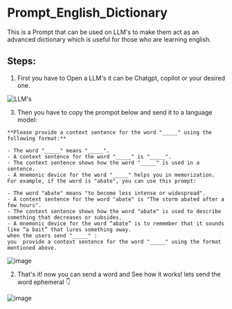 # Prompt_English_Dictionary
This is a Prompt that can be used on LLM's to make them act as an advanced dictionary which is useful for those who are learning english.
## Steps:
1. First you have to Open a LLM's it can be Chatgpt, copilot or your desired one.

![LLM's](https://github.com/user-attachments/assets/3e6fd040-544c-4ccd-b74f-1e7b6c0ab08c)



3. Then you have to copy the prompot below and send it to a language model:

```
**Please provide a context sentence for the word "_____" using the following format:**

- The word "_____" means "_____".
- A context sentence for the word "_____" is "_____".
- The context sentence shows how the word "_____" is used in a sentence.
- A mnemonic device for the word "_____" helps you in memorization.
For example, if the word is "abate", you can use this prompt:

- The word "abate" means "to become less intense or widespread".
- A context sentence for the word "abate" is "The storm abated after a few hours".
- The context sentence shows how the word "abate" is used to describe something that decreases or subsides.
- A mnemonic device for the word “abate” is to remember that it sounds like “a bait” that lures something away.
when the users send "_____" :
you  provide a context sentence for the word "_____" using the format mentioned above.
```
![image](https://github.com/user-attachments/assets/8b8b2639-f3a4-4567-85ce-6cd22db393c9)




2. That's it! now you can send a word and See how it works! lets send the word ephemeral 👇

![image](https://github.com/user-attachments/assets/1aa68f8f-d2a8-43ce-957e-23c1a9f05033)


